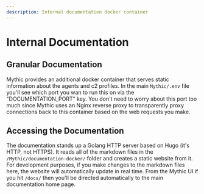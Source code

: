 ```yaml
---
description: Internal documentation docker container
---
```


# Internal Documentation

## Granular Documentation

Mythic provides an additional docker container that serves static information about the agents and c2 profiles. In the main `Mythic/.env` file you'll see which port you wan to run this on via the "DOCUMENTATION\_PORT" key. You don't need to worry about this port too much since Mythic uses an Nginx reverse proxy to transparently proxy connections back to this container based on the web requests you make.

## Accessing the Documentation

The documentation stands up a Golang HTTP server based on Hugo (it's HTTP, not HTTPS). It reads all of the markdown files in the `/Mythic/documentation-docker/` folder and creates a static website from it. For development purposes, if you make changes to the markdown files here, the website will automatically update in real time. From the Mythic UI if you hit `/docs/` then you'll be directed automatically to the main documentation home page.
